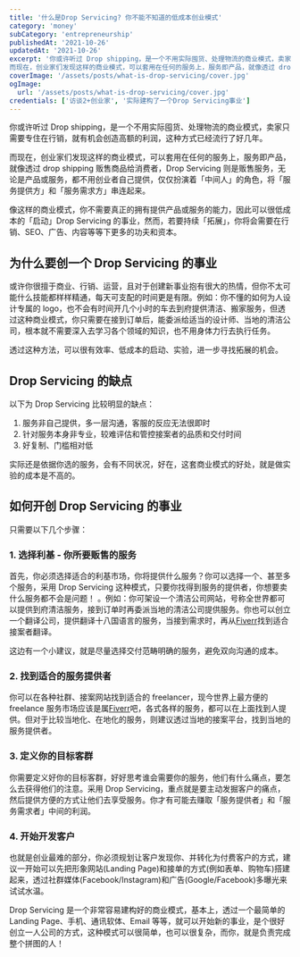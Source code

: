 ```yaml
---
title: '什么是Drop Servicing? 你不能不知道的低成本创业模式'
category: 'money'
subCategory: 'entrepreneurship'
publishedAt: '2021-10-26'
updatedAt: '2021-10-26'
excerpt: '你或许听过 Drop shipping，是一个不用实际囤货、处理物流的商业模式，卖家只需要专住在行销，就有机会创造高额的利润，这种方式已经流行了好几年。
而现在，创业家们发现这样的商业模式，可以套用在任何的服务上，服务即产品，就像透过 drop shipping 贩售商品给消费者，Drop Servicing 则是贩售服务，无论是产品或服务，都不用创业者自己提供，仅仅扮演着「中间人」的角色，将「服务提供方」和「服务需求方」串连起来。'
coverImage: '/assets/posts/what-is-drop-servicing/cover.jpg'
ogImage:
  url: '/assets/posts/what-is-drop-servicing/cover.jpg'
credentials: ['访谈2+创业家', '实际建构了一个Drop Servicing事业']
---
```


你或许听过 Drop shipping，是一个不用实际囤货、处理物流的商业模式，卖家只需要专住在行销，就有机会创造高额的利润，这种方式已经流行了好几年。

而现在，创业家们发现这样的商业模式，可以套用在任何的服务上，服务即产品，就像透过 drop shipping 贩售商品给消费者，Drop Servicing 则是贩售服务，无论是产品或服务，都不用创业者自己提供，仅仅扮演着「中间人」的角色，将「服务提供方」和「服务需求方」串连起来。

像这样的商业模式，你不需要真正的拥有提供产品或服务的能力，因此可以很低成本的「启动」Drop Servicing 的事业，然而，若要持续「拓展」，你将会需要在行销、SEO、广告、内容等等下更多的功夫和资本。

## 为什么要创一个 Drop Servicing 的事业

或许你很擅于商业、行销、运营，且对于创建新事业抱有很大的热情，但你不太可能什么技能都样样精通，每天可支配的时间更是有限。例如：你不懂的如何为人设计专属的 logo，也不会有时间开几个小时的车去到府提供清洁、搬家服务，但透过这种商业模式，你只需要在接到订单后，能委派给适当的设计师、当地的清洁公司，根本就不需要深入去学习各个领域的知识，也不用身体力行去执行任务。

透过这种方法，可以很有效率、低成本的启动、实验，进一步寻找拓展的机会。

## Drop Servicing 的缺点

以下为 Drop Servicing 比较明显的缺点：

1. 服务非自己提供，多一层沟通，客服的反应无法很即时
2. 针对服务本身非专业，较难评估和管控接案者的品质和交付时间
3. 好复制、门槛相对低

实际还是依据你选的服务，会有不同状况，好在，这套商业模式的好处，就是做实验的成本是不高的。

## 如何开创 Drop Servicing 的事业

只需要以下几个步骤：

### 1. 选择利基 - 你所要贩售的服务

首先，你必须选择适合的利基市场，你将提供什么服务？你可以选择一个、甚至多个服务，采用 Drop Servicing 这种模式，只要你找得到服务的提供者，你想要卖什么服务都不会是问题！ 。例如：你可架设一个清洁公司网站，号称全世界都可以提供到府清洁服务，接到订单时再委派当地的清洁公司提供服务。你也可以创立一个翻译公司，提供翻译十八国语言的服务，当接到需求时，再从[Fiverr](https://go.fiverr.com/visit/?bta=298527&brand=fiverrcpa)找到适合接案者翻译。

这边有一个小建议，就是尽量选择交付范畴明确的服务，避免双向沟通的成本。

### 2. 找到适合的服务提供者

你可以在各种社群、接案网站找到适合的 freelancer，现今世界上最方便的 freelance 服务市场应该是属[Fiverr](https://go.fiverr.com/visit/?bta=298527&brand=fiverrcpa)吧，各式各样的服务，都可以在上面找到人提供。但对于比较当地化、在地化的服务，则建议透过当地的接案平台，找到当地的服务提供者。

### 3. 定义你的目标客群

你需要定义好你的目标客群，好好思考谁会需要你的服务，他们有什么痛点，要怎么去获得他们的注意。采用 Drop Servicing，重点就是要主动发掘客户的痛点，然后提供方便的方式让他们去享受服务。你才有可能去赚取「服务提供者」和「服务需求者」中间的利润。

### 4. 开始开发客户

也就是创业最难的部分，你必须规划让客户发现你、并转化为付费客户的方式，建议一开始可以先把形象网站(Landing Page)和接单的方式(例如表单、购物车)搭建起来，透过社群媒体(Facebook/Instagram)和广告(Google/Facebook)多曝光来试试水温。

Drop Servicing 是一个非常容易建构好的商业模式，基本上，透过一个最简单的 Landing Page、手机、通讯软体、Email 等等，就可以开始新的事业，是个很好创立一人公司的方式，这种模式可以很简单，也可以很复杂，而你，就是负责完成整个拼图的人！
